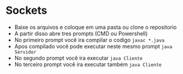# Sockets
- Baixe os arquivos e coloque em uma pasta ou clone o repositorio
- A partir disso abre tres prompts (CMD ou Powershell)
- No primeiro prompt você ira compilar o codigo ```javac *.java```
- Apos compilado você pode executar neste mesmo prompt ```java Servidor```
- No segundo prompt você ira executar ```java Cliente```
- No terceiro prompt você ira executar também ```java Cliente```


